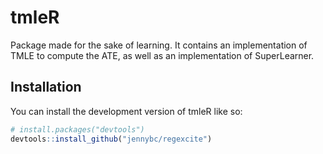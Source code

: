 
# tmleR

<!-- badges: start -->
<!-- badges: end -->

Package made for the sake of learning. It contains an implementation of 
TMLE to compute the ATE, as well as an implementation of SuperLearner.

## Installation

You can install the development version of tmleR like so:

``` r
# install.packages("devtools")
devtools::install_github("jennybc/regexcite")
```


